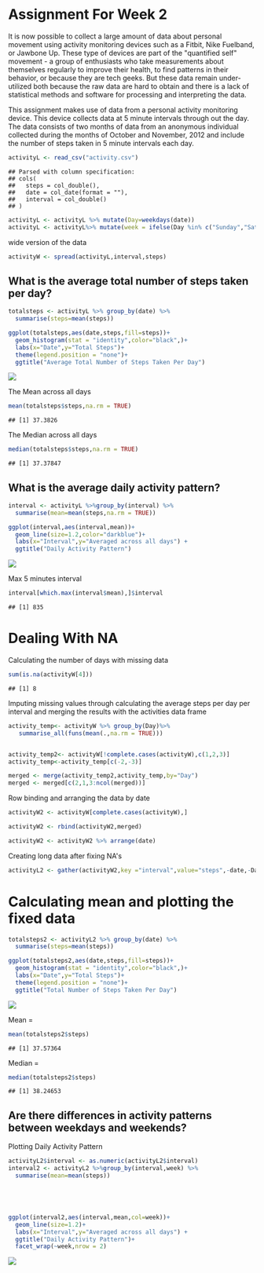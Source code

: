Assignment For Week 2
=====================

It is now possible to collect a large amount of data about personal movement using activity monitoring devices such as a Fitbit, Nike Fuelband, or Jawbone Up. These type of devices are part of the "quantified self" movement - a group of enthusiasts who take measurements about themselves regularly to improve their health, to find patterns in their behavior, or because they are tech geeks. But these data remain under-utilized both because the raw data are hard to obtain and there is a lack of statistical methods and software for processing and interpreting the data.

This assignment makes use of data from a personal activity monitoring device. This device collects data at 5 minute intervals through out the day. The data consists of two months of data from an anonymous individual collected during the months of October and November, 2012 and include the number of steps taken in 5 minute intervals each day.

``` r
activityL <- read_csv("activity.csv")
```

    ## Parsed with column specification:
    ## cols(
    ##   steps = col_double(),
    ##   date = col_date(format = ""),
    ##   interval = col_double()
    ## )

``` r
activityL <- activityL %>% mutate(Day=weekdays(date))
activityL <- activityL%>% mutate(week = ifelse(Day %in% c("Sunday","Saturday"),"weekend","weekday"))
```

wide version of the data

``` r
activityW <- spread(activityL,interval,steps)
```

What is the average total number of steps taken per day?
--------------------------------------------------------

``` r
totalsteps <- activityL %>% group_by(date) %>%
  summarise(steps=mean(steps))

ggplot(totalsteps,aes(date,steps,fill=steps))+
  geom_histogram(stat = "identity",color="black",)+
  labs(x="Date",y="Total Steps")+
  theme(legend.position = "none")+
  ggtitle("Average Total Number of Steps Taken Per Day")
```

![](PA1_template_files/figure-markdown_github/pressur-1.png)

The Mean across all days

``` r
mean(totalsteps$steps,na.rm = TRUE)
```

    ## [1] 37.3826

The Median across all days

``` r
median(totalsteps$steps,na.rm = TRUE)
```

    ## [1] 37.37847

What is the average daily activity pattern?
-------------------------------------------

``` r
interval <- activityL %>%group_by(interval) %>%
  summarise(mean=mean(steps,na.rm = TRUE))

ggplot(interval,aes(interval,mean))+
  geom_line(size=1.2,color="darkblue")+
  labs(x="Interval",y="Averaged across all days") +
  ggtitle("Daily Activity Pattern")
```

![](PA1_template_files/figure-markdown_github/4444-1.png)

Max 5 minutes interval

``` r
interval[which.max(interval$mean),]$interval
```

    ## [1] 835

Dealing With NA
===============

Calculating the number of days with missing data

``` r
sum(is.na(activityW[4]))
```

    ## [1] 8

Imputing missing values through calculating the average steps per day per interval and merging the results with the activities data frame

``` r
activity_temp<- activityW %>% group_by(Day)%>%
   summarise_all(funs(mean(.,na.rm = TRUE)))


activity_temp2<- activityW[!complete.cases(activityW),c(1,2,3)]
activity_temp<-activity_temp[c(-2,-3)]

merged <- merge(activity_temp2,activity_temp,by="Day")
merged <- merged[c(2,1,3:ncol(merged))]
```

Row binding and arranging the data by date

``` r
activityW2 <- activityW[complete.cases(activityW),]

activityW2 <- rbind(activityW2,merged)

activityW2 <- activityW2 %>% arrange(date)
```

Creating long data after fixing NA's

``` r
activityL2 <- gather(activityW2,key ="interval",value="steps",-date,-Day,-week)
```

Calculating mean and plotting the fixed data
============================================

``` r
totalsteps2 <- activityL2 %>% group_by(date) %>%
  summarise(steps=mean(steps))

ggplot(totalsteps2,aes(date,steps,fill=steps))+
  geom_histogram(stat = "identity",color="black",)+
  labs(x="Date",y="Total Steps")+
  theme(legend.position = "none")+
  ggtitle("Total Number of Steps Taken Per Day")
```

![](PA1_template_files/figure-markdown_github/8888-1.png)

Mean =

``` r
mean(totalsteps2$steps)
```

    ## [1] 37.57364

Median =

``` r
median(totalsteps2$steps)
```

    ## [1] 38.24653

Are there differences in activity patterns between weekdays and weekends?
-------------------------------------------------------------------------

Plotting Daily Activity Pattern

``` r
activityL2$interval <- as.numeric(activityL2$interval)
interval2 <- activityL2 %>%group_by(interval,week) %>%
  summarise(mean=mean(steps))





ggplot(interval2,aes(interval,mean,col=week))+
  geom_line(size=1.2)+
  labs(x="Interval",y="Averaged across all days") +
  ggtitle("Daily Activity Pattern")+
  facet_wrap(~week,nrow = 2)
```

![](PA1_template_files/figure-markdown_github/11-1.png)
